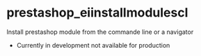 # prestashop_eiinstallmodulescl
Install prestashop module from the commande line or a navigator

- Currently in development not available for production
